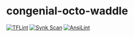 # congenial-octo-waddle
[![TFLint](https://github.com/SkylarHoughtonGithub/congenial-octo-waddle/actions/workflows/ga-tflint.yml/badge.svg?event=pull_request)](https://github.com/SkylarHoughtonGithub/congenial-octo-waddle/actions/workflows/ga-tflint.yml)
[![Synk Scan](https://github.com/SkylarHoughtonGithub/congenial-octo-waddle/actions/workflows/ga-snyk.yml/badge.svg?event=pull_request)](https://github.com/SkylarHoughtonGithub/congenial-octo-waddle/actions/workflows/ga-snyk.yml)
[![AnsiLint](https://github.com/SkylarHoughtonGithub/congenial-octo-waddle/actions/workflows/ga-ansible-lint.yml/badge.svg?event=pull_request)](https://github.com/SkylarHoughtonGithub/congenial-octo-waddle/actions/workflows/ga-ansible-lint.yml)
